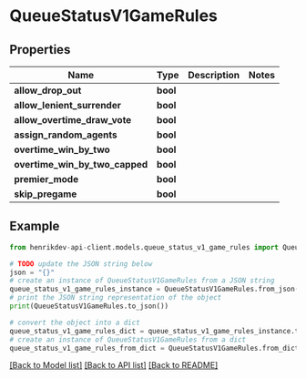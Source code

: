# QueueStatusV1GameRules


## Properties

Name | Type | Description | Notes
------------ | ------------- | ------------- | -------------
**allow_drop_out** | **bool** |  | 
**allow_lenient_surrender** | **bool** |  | 
**allow_overtime_draw_vote** | **bool** |  | 
**assign_random_agents** | **bool** |  | 
**overtime_win_by_two** | **bool** |  | 
**overtime_win_by_two_capped** | **bool** |  | 
**premier_mode** | **bool** |  | 
**skip_pregame** | **bool** |  | 

## Example

```python
from henrikdev-api-client.models.queue_status_v1_game_rules import QueueStatusV1GameRules

# TODO update the JSON string below
json = "{}"
# create an instance of QueueStatusV1GameRules from a JSON string
queue_status_v1_game_rules_instance = QueueStatusV1GameRules.from_json(json)
# print the JSON string representation of the object
print(QueueStatusV1GameRules.to_json())

# convert the object into a dict
queue_status_v1_game_rules_dict = queue_status_v1_game_rules_instance.to_dict()
# create an instance of QueueStatusV1GameRules from a dict
queue_status_v1_game_rules_from_dict = QueueStatusV1GameRules.from_dict(queue_status_v1_game_rules_dict)
```
[[Back to Model list]](../README.md#documentation-for-models) [[Back to API list]](../README.md#documentation-for-api-endpoints) [[Back to README]](../README.md)


